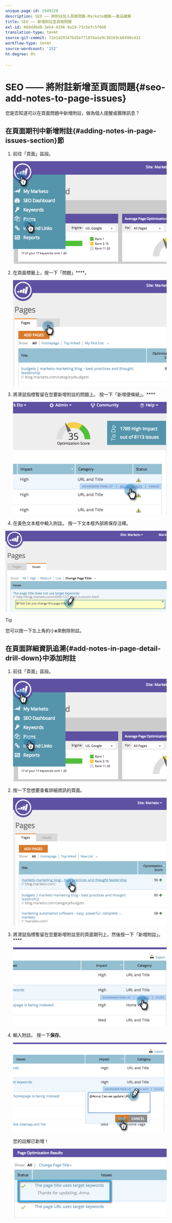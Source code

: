```yaml
---
unique-page-id: 2949220
description: SEO —— 將附註加入頁面問題-Marketo檔案——產品檔案
title: SEO —— 新增附註至頁面問題
exl-id: 08ddd6d8-3eb4-4296-9a19-73c5efc5f668
translation-type: tm+mt
source-git-commit: 72e1d29347bd5b77107da1e9c30169cb6490c432
workflow-type: tm+mt
source-wordcount: '152'
ht-degree: 0%

---
```


# SEO —— 將附註新增至頁面問題{#seo-add-notes-to-page-issues}

您是否知道可以在頁面問題中新增附註，做為個人提醒或團隊訊息？

## 在頁面期刊中新增附註{#adding-notes-in-page-issues-section}節

1. 前往「頁面」區段。

   ![](assets/image2014-9-18-13-3a11-3a43.png)

1. 在頁面標籤上，按一下「問題」****。

   ![](assets/image2014-9-18-13-3a12-3a0.png)

1. 將滑鼠指標暫留在您要新增附註的問題上。 按一下「新增便條紙」。****

   ![](assets/image2014-9-18-13-3a12-3a6.png)

1. 在黃色文本框中輸入附註。 按一下文本框外部將保存注釋。

![](assets/image2014-9-18-13-3a12-3a32.png)

>[!TIP]
>
>您可以按一下左上角的小&#x200B;**x**&#x200B;來刪除附註。

## 在頁面詳細資訊追溯{#add-notes-in-page-detail-drill-down}中添加附註

1. 前往「頁面」區段。

   ![](assets/image2014-9-18-13-3a12-3a59.png)

1. 按一下您想要查看詳細資訊的頁面。

   ![](assets/image2014-9-18-13-3a13-3a42.png)

1. 將滑鼠指標暫留在您要新增附註至的頁面期刊上，然後按一下「新增附註」。****

   ![](assets/image2014-9-18-13-3a13-3a46.png)

1. 輸入附註。 按一下&#x200B;**保存**。

   ![](assets/image2014-9-18-13-3a14-3a5.png)

   您的註解已新增！

   ![](assets/image2014-9-18-13-3a14-3a20.png)
